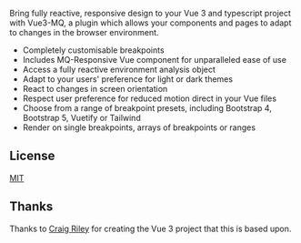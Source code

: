 Bring fully reactive, responsive design to your Vue 3 and typescript project with Vue3-MQ, a plugin which allows your components and pages to adapt to changes in the browser environment.

-   Completely customisable breakpoints
-   Includes MQ-Responsive Vue component for unparalleled ease of use
-   Access a fully reactive environment analysis object
-   Adapt to your users' preference for light or dark themes
-   React to changes in screen orientation
-   Respect user preference for reduced motion direct in your Vue files
-   Choose from a range of breakpoint presets, including Bootstrap 4, Bootstrap 5, Vuetify or Tailwind
-   Render on single breakpoints, arrays of breakpoints or ranges

## License

[MIT](https://github.com/craigrileyuk/vue3-mq/blob/main/LICENSE)

## Thanks

Thanks to [Craig Riley](https://github.com/craigrileyuk/vue3-mq) for creating the Vue 3 project that this is based upon.
